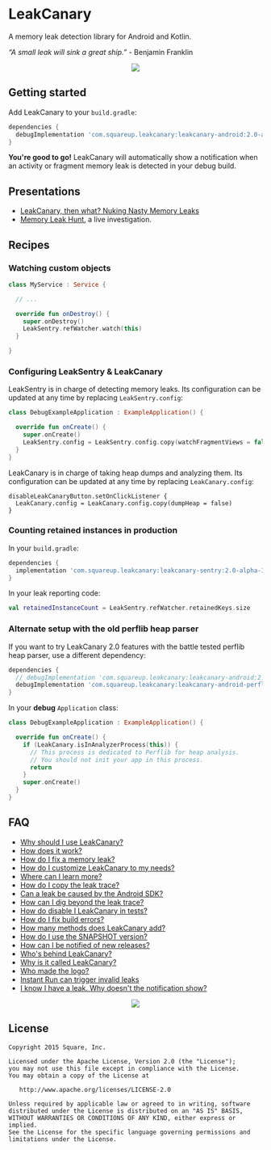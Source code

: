 
# LeakCanary

A memory leak detection library for Android and Kotlin.

*“A small leak will sink a great ship.”* - Benjamin Franklin

<p align="center">
<img src="https://github.com/square/leakcanary/wiki/assets/screenshot-2.0.png"/>
</p>

## Getting started

Add LeakCanary to your `build.gradle`:

```groovy
dependencies {
  debugImplementation 'com.squareup.leakcanary:leakcanary-android:2.0-alpha-1'
}
```

**You're good to go!** LeakCanary will automatically show a notification when an activity or fragment memory leak is detected in your debug build.

## Presentations

* [LeakCanary, then what? Nuking Nasty Memory Leaks](https://www.youtube.com/watch?v=fhE--eTEW84)
* [Memory Leak Hunt](https://www.youtube.com/watch?v=KwArTJHLq5g), a live investigation.

## Recipes

### Watching custom objects

```kotlin
class MyService : Service {

  // ...

  override fun onDestroy() {
    super.onDestroy()
    LeakSentry.refWatcher.watch(this)
  }

}
```

### Configuring LeakSentry & LeakCanary

LeakSentry is in charge of detecting memory leaks. Its configuration can be updated at any time by replacing `LeakSentry.config`:
```kotlin
class DebugExampleApplication : ExampleApplication() {

  override fun onCreate() {
    super.onCreate()
    LeakSentry.config = LeakSentry.config.copy(watchFragmentViews = false)
  }
}
```

LeakCanary is in charge of taking heap dumps and analyzing them. Its configuration can be updated at any time by replacing `LeakCanary.config`:

```
disableLeakCanaryButton.setOnClickListener {
  LeakCanary.config = LeakCanary.config.copy(dumpHeap = false)
}
```

### Counting retained instances in production

In your `build.gradle`:

```groovy
dependencies {
  implementation 'com.squareup.leakcanary:leakcanary-sentry:2.0-alpha-1'
}
```

In your leak reporting code:
```kotlin
val retainedInstanceCount = LeakSentry.refWatcher.retainedKeys.size
```

### Alternate setup with the old perflib heap parser

If you want to try LeakCanary 2.0 features with the battle tested perflib heap parser, use a different dependency:

```groovy
dependencies {
  // debugImplementation 'com.squareup.leakcanary:leakcanary-android:2.0-alpha-1'
  debugImplementation 'com.squareup.leakcanary:leakcanary-android-perflib:2.0-alpha-1'
}
```

In your **debug** `Application` class:

```kotlin
class DebugExampleApplication : ExampleApplication() {

  override fun onCreate() {
    if (LeakCanary.isInAnalyzerProcess(this)) {
      // This process is dedicated to Perflib for heap analysis.
      // You should not init your app in this process.
      return
    }
    super.onCreate()
  }
}
```

## FAQ

* [Why should I use LeakCanary?](https://github.com/square/leakcanary/wiki/FAQ#why-should-i-use-leakcanary)
* [How does it work?](https://github.com/square/leakcanary/wiki/FAQ#how-does-it-work)
* [How do I fix a memory leak?](https://github.com/square/leakcanary/wiki/FAQ#how-do-i-fix-a-memory-leak)
* [How do I customize LeakCanary to my needs?](https://github.com/square/leakcanary/wiki/FAQ#how-do-i-customize-leakcanary-to-my-needs)
* [Where can I learn more?](https://github.com/square/leakcanary/wiki/FAQ#where-can-i-learn-more)
* [How do I copy the leak trace?](https://github.com/square/leakcanary/wiki/FAQ#how-do-i-copy-the-leak-trace)
* [Can a leak be caused by the Android SDK?](https://github.com/square/leakcanary/wiki/FAQ#can-a-leak-be-caused-by-the-android-sdk)
* [How can I dig beyond the leak trace?](https://github.com/square/leakcanary/wiki/FAQ#how-can-i-dig-beyond-the-leak-trace)
* [How do disable I LeakCanary in tests?](https://github.com/square/leakcanary/wiki/FAQ#how-do-i-disable-leakcanary-in-tests)
* [How do I fix build errors?](https://github.com/square/leakcanary/wiki/FAQ#how-do-i-fix-build-errors)
* [How many methods does LeakCanary add?](https://github.com/square/leakcanary/wiki/FAQ#how-many-methods-does-leakcanary-add)
* [How do I use the SNAPSHOT version?](https://github.com/square/leakcanary/wiki/FAQ#how-do-i-use-the-snapshot-version)
* [How can I be notified of new releases?](https://github.com/square/leakcanary/wiki/FAQ#how-can-i-be-notified-of-new-releases)
* [Who's behind LeakCanary?](https://github.com/square/leakcanary/wiki/FAQ#whos-behind-leakcanary)
* [Why is it called LeakCanary?](https://github.com/square/leakcanary/wiki/FAQ#why-is-it-called-leakcanary)
* [Who made the logo?](https://github.com/square/leakcanary/wiki/FAQ#who-made-the-logo)
* [Instant Run can trigger invalid leaks](https://github.com/square/leakcanary/wiki/FAQ#instant-run-can-trigger-invalid-leaks)
* [I know I have a leak. Why doesn't the notification show?](https://github.com/square/leakcanary/wiki/FAQ#i-know-i-have-a-leak-why-doesnt-the-notification-show)

<p align="center">
<img src="https://github.com/square/leakcanary/wiki/assets/logo-2.0.png" />
</p>

## License

    Copyright 2015 Square, Inc.

    Licensed under the Apache License, Version 2.0 (the "License");
    you may not use this file except in compliance with the License.
    You may obtain a copy of the License at

       http://www.apache.org/licenses/LICENSE-2.0

    Unless required by applicable law or agreed to in writing, software
    distributed under the License is distributed on an "AS IS" BASIS,
    WITHOUT WARRANTIES OR CONDITIONS OF ANY KIND, either express or implied.
    See the License for the specific language governing permissions and
    limitations under the License.
